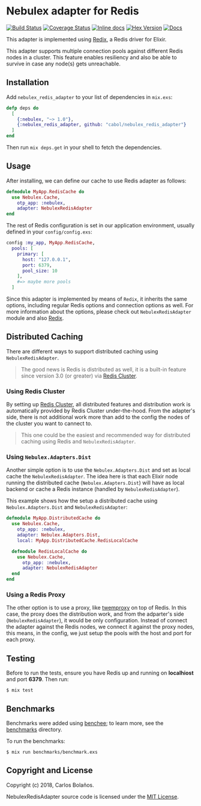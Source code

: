 # Nebulex adapter for Redis

[![Build Status](https://travis-ci.org/cabol/nebulex_redis_adapter.svg?branch=master)](https://travis-ci.org/cabol/nebulex_redis_adapter)
[![Coverage Status](https://coveralls.io/repos/github/cabol/nebulex_redis_adapter/badge.svg?branch=master)](https://coveralls.io/github/cabol/nebulex_redis_adapter?branch=master)
[![Inline docs](http://inch-ci.org/github/cabol/nebulex_redis_adapter.svg)](http://inch-ci.org/github/cabol/nebulex_redis_adapter)
[![Hex Version](https://img.shields.io/hexpm/v/nebulex_redis_adapter.svg)](https://hex.pm/packages/nebulex_redis_adapter)
[![Docs](https://img.shields.io/badge/docs-hexpm-blue.svg)](https://hexdocs.pm/nebulex_redis_adapter)

This adapter is implemented using [Redix](https://github.com/whatyouhide/redix),
a Redis driver for Elixir.

This adapter supports multiple connection pools against different Redis nodes
in a cluster. This feature enables resiliency and also be able to survive
in case any node(s) gets unreachable.

## Installation

Add `nebulex_redis_adapter` to your list of dependencies in `mix.exs`:

```elixir
defp deps do
  [
    {:nebulex, "~> 1.0"},
    {:nebulex_redis_adapter, github: "cabol/nebulex_redis_adapter"}
  ]
end
```

Then run `mix deps.get` in your shell to fetch the dependencies.

## Usage

After installing, we can define our cache to use Redis adapter as follows:

```elixir
defmodule MyApp.RedisCache do
  use Nebulex.Cache,
    otp_app: :nebulex,
    adapter: NebulexRedisAdapter
end
```

The rest of Redis configuration is set in our application environment, usually
defined in your `config/config.exs`:

```elixir
config :my_app, MyApp.RedisCache,
  pools: [
    primary: [
      host: "127.0.0.1",
      port: 6379,
      pool_size: 10
    ],
    #=> maybe more pools
  ]
```

Since this adapter is implemented by means of `Redix`, it inherits the same
options, including regular Redis options and connection options as well. For
more information about the options, please check out `NebulexRedisAdapter`
module and also [Redix](https://github.com/whatyouhide/redix).

## Distributed Caching

There are different ways to support distributed caching using
`NebulexRedisAdapter`.

> The good news is Redis is distributed as well, it is a built-in feature since
  version 3.0 (or greater) via [Redis Cluster](https://redis.io/topics/cluster-tutorial).

### Using Redis Cluster

By setting up [Redis Cluster](https://redis.io/topics/cluster-tutorial), all
distributed features and distribution work is automatically provided by Redis
Cluster under-the-hood. From the adapter's side, there is not additional work
more than add to the config the nodes of the cluster you want to cannect to.

> This one could be the easiest and recommended way for distributed caching
  using Redis and `NebulexRedisAdapter`.

### Using `Nebulex.Adapters.Dist`

Another simple option is to use the `Nebulex.Adapters.Dist` and set as local
cache the `NebulexRedisAdapter`. The idea here is that each Elixir node running
the distributed cache (`Nebulex.Adapters.Dist`) will have as local backend or
cache a Redis instance (handled by `NebulexRedisAdapter`).


This example shows how the setup a distributed cache using
`Nebulex.Adapters.Dist` and `NebulexRedisAdapter`:

```elixir
defmodule MyApp.DistributedCache do
  use Nebulex.Cache,
    otp_app: :nebulex,
    adapter: Nebulex.Adapters.Dist,
    local: MyApp.DistributedCache.RedisLocalCache

  defmodule RedisLocalCache do
    use Nebulex.Cache,
      otp_app: :nebulex,
      adapter: NebulexRedisAdapter
  end
end
```

### Using a Redis Proxy

The other option is to use a proxy, like [twemproxy](https://github.com/twitter/twemproxy)
on top of Redis. In this case, the proxy does the distribution work, and from
the adparter's side (`NebulexRedisAdapter`), it would be only configuration.
Instead of connect the adapter against the Redis nodes, we connect it against
the proxy nodes, this means, in the config, we just setup the pools with the
host and port for each proxy.

## Testing

Before to run the tests, ensure you have Redis up and running on **localhiost**
and port **6379**. Then run:

```
$ mix test
```

## Benchmarks

Benchmarks were added using [benchee](https://github.com/PragTob/benchee);
to learn more, see the [benchmarks](./benchmarks) directory.

To run the benchmarks:

```
$ mix run benchmarks/benchmark.exs
```

## Copyright and License

Copyright (c) 2018, Carlos Bolaños.

NebulexRedisAdapter source code is licensed under the [MIT License](LICENSE).
